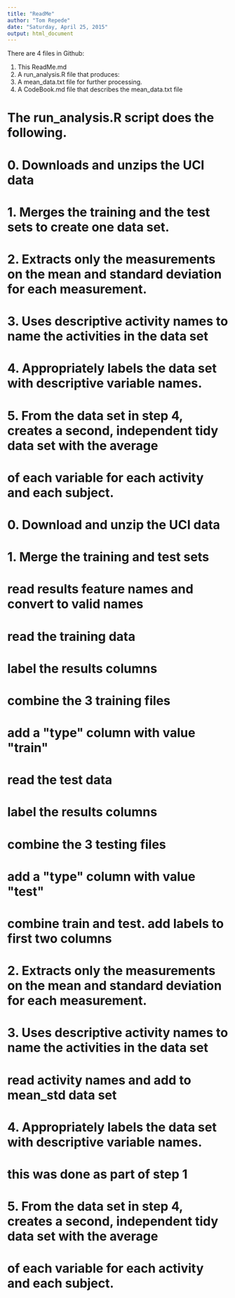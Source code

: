 ```yaml
---
title: "ReadMe"
author: "Tom Repede"
date: "Saturday, April 25, 2015"
output: html_document
---
```


There are 4 files in Github:
1. This ReadMe.md
2. A run_analysis.R file that produces:
3. A mean_data.txt file for further processing.
4. A CodeBook.md file that describes the mean_data.txt file


# The run_analysis.R script does the following. 
#
#  0. Downloads and unzips the UCI data
#  1. Merges the training and the test sets to create one data set.
#  2. Extracts only the measurements on the mean and standard deviation for each measurement. 
#  3. Uses descriptive activity names to name the activities in the data set
#  4. Appropriately labels the data set with descriptive variable names. 
#  5. From the data set in step 4, creates a second, independent tidy data set with the average 
#     of each variable for each activity and each subject.
#

#
#  0. Download and unzip the UCI data
#

#
#  1. Merge the training and test sets
#
# read results feature names and convert to valid names
# read the training data 
# label the results columns
# combine the 3 training files
# add a "type" column with value "train"

# read the test data
# label the results columns
# combine the 3 testing files
# add a "type" column with value "test"
# combine train and test. add labels to first two columns

#
#  2. Extracts only the measurements on the mean and standard deviation for each measurement. 
#

#
#  3. Uses descriptive activity names to name the activities in the data set
#
# read activity names and add to mean_std data set

#
#  4. Appropriately labels the data set with descriptive variable names. 
#
# this was done as part of step 1

#
#  5. From the data set in step 4, creates a second, independent tidy data set with the average 
#     of each variable for each activity and each subject.
#

